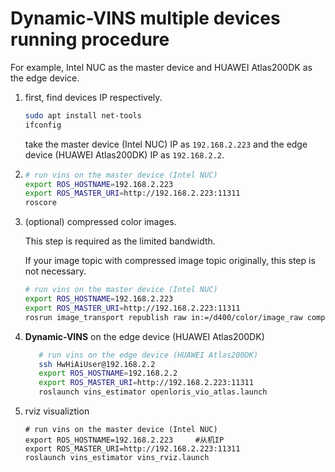 # Dynamic-VINS multiple devices running procedure

For example,
Intel NUC as the master device and HUAWEI Atlas200DK as the edge device.

1. first, find devices IP respectively.
   ```bash
   sudo apt install net-tools
   ifconfig
   ```
   take the master device (Intel NUC) IP as `192.168.2.223` and the edge device (HUAWEI Atlas200DK) IP as `192.168.2.2`.


2. ```bash
   # run vins on the master device (Intel NUC)
   export ROS_HOSTNAME=192.168.2.223
   export ROS_MASTER_URI=http://192.168.2.223:11311
   roscore
   ```

4. (optional) compressed color images.
   
   This step is required as the limited bandwidth.

   If your image topic with compressed image topic originally, this step is not necessary.
   ```bash
   # run vins on the master device (Intel NUC)
   export ROS_HOSTNAME=192.168.2.223
   export ROS_MASTER_URI=http://192.168.2.223:11311
   rosrun image_transport republish raw in:=/d400/color/image_raw compressed out:=/d400/color/image_raw
   ```

5. **Dynamic-VINS** on the edge device (HUAWEI Atlas200DK)

      ```bash
         # run vins on the edge device (HUAWEI Atlas200DK)
         ssh HwHiAiUser@192.168.2.2
         export ROS_HOSTNAME=192.168.2.2
         export ROS_MASTER_URI=http://192.168.2.223:11311
         roslaunch vins_estimator openloris_vio_atlas.launch
      ```

6. rviz visualiztion
   ```
   # run vins on the master device (Intel NUC)
   export ROS_HOSTNAME=192.168.2.223     #从机IP 
   export ROS_MASTER_URI=http://192.168.2.223:11311
   roslaunch vins_estimator vins_rviz.launch 
   ```
